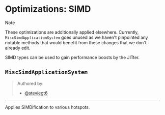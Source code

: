 ﻿# Optimizations: SIMD

> [!NOTE]
> These optimizations are additionally applied elsewhere. Currently, `MiscSimdApplicationSystem` goes unused as we haven't pinpointed any notable methods that would benefit from these changes that we don't already edit.

SIMD types can be used to gain performance boosts by the JITter.

## `MiscSimdApplicationSystem`

> Authored by:
> - [@steviegt6](https://github.com/steviegt6)

---

Applies SIMDification to various hotspots.
